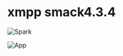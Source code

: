# xmpp smack4.3.4

![Spark](https://img-blog.csdnimg.cn/20200430095259306.png)

![App](https://img-blog.csdnimg.cn/20200430095259276.png)
